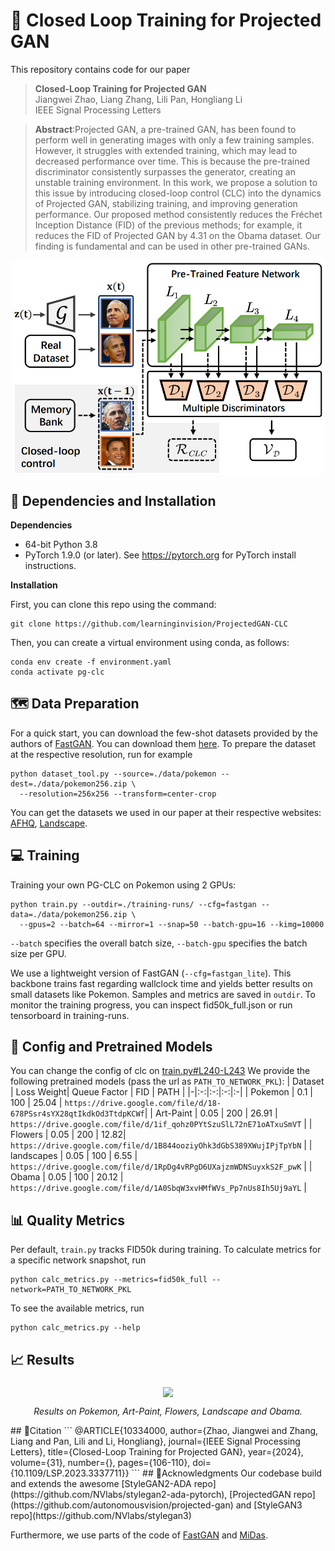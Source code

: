 # 📖 Closed Loop Training for Projected GAN
This repository contains code for our paper 
>**Closed-Loop Training for Projected GAN**<br>
>Jiangwei Zhao, Liang Zhang, Lili Pan, Hongliang Li<br>
>IEEE Signal Processing Letters<br>

>**Abstract**:Projected GAN, a pre-trained GAN, has been found to perform well in generating images with only a few training samples. However, it struggles with extended training, which may lead to decreased performance over time. This is because the pre-trained discriminator consistently surpasses the generator, creating an unstable training environment. In this work, we propose a solution to this issue by introducing closed-loop control (CLC) into the dynamics of Projected GAN, stabilizing training, and improving generation performance. Our proposed method consistently reduces the Fréchet Inception Distance (FID) of the previous methods; for example, it reduces the FID of Projected GAN by 4.31 on the Obama dataset. Our finding is fundamental and can be used in other pre-trained GANs.
<div align=center>
<img align="middle" width="500" src="media/structure.png">
</div>

## 🔧 Dependencies and Installation
**Dependencies**
- 64-bit Python 3.8
- PyTorch 1.9.0 (or later). See https://pytorch.org for PyTorch install instructions.

**Installation**

First, you can clone this repo using the command:

```shell
git clone https://github.com/learninginvision/ProjectedGAN-CLC
```

Then, you can create a virtual environment using conda, as follows:
```shell
conda env create -f environment.yaml
conda activate pg-clc
```

## 🗺 Data Preparation
For a quick start, you can download the few-shot datasets provided by the authors of [FastGAN](https://github.com/odegeasslbc/FastGAN-pytorch). You can download them [here](https://drive.google.com/file/d/1aAJCZbXNHyraJ6Mi13dSbe7pTyfPXha0/view). To prepare the dataset at the respective resolution, run for example
```
python dataset_tool.py --source=./data/pokemon --dest=./data/pokemon256.zip \
  --resolution=256x256 --transform=center-crop
```
You can get the datasets we used in our paper at their respective websites: 
 [AFHQ](https://github.com/clovaai/stargan-v2), [Landscape](https://www.kaggle.com/arnaud58/landscape-pictures).

## 💻 Training 

Training your own PG-CLC on Pokemon using 2 GPUs:
```
python train.py --outdir=./training-runs/ --cfg=fastgan --data=./data/pokemon256.zip \
  --gpus=2 --batch=64 --mirror=1 --snap=50 --batch-gpu=16 --kimg=10000
```
```--batch``` specifies the overall batch size, ```--batch-gpu``` specifies the batch size per GPU.  

We use a lightweight version of FastGAN (```--cfg=fastgan_lite```). This backbone trains fast regarding wallclock
time and yields better results on small datasets like Pokemon.
Samples and metrics are saved in ```outdir```. To monitor the training progress, you can inspect fid50k_full.json or run tensorboard in training-runs.

## 🔧 Config and Pretrained Models ##
You can change the config of clc on [train.py#L240-L243](https://github.com/learninginvision/ProjectedGAN-CLC/blob/c6ae3c33b25a8abb353567b7bf953486f1195c76/train.py#L240-L243)
We provide the following pretrained models (pass the url as `PATH_TO_NETWORK_PKL`):
| Dataset | Loss Weight| Queue Factor | FID | PATH |
|-|:-:|:-:|:-:|:-|
| Pokemon      |  0.1 | 100 | 25.04 | `https://drive.google.com/file/d/18-678PSsr4sYX28qtIkdkOd3TtdpKCWf`|
| Art-Paint |  0.05 | 200 | 26.91 | `https://drive.google.com/file/d/1if_qohz0PYtSzuSlL72nE71oATxuSmVT` |
| Flowers      |  0.05  | 200 | 12.82| `https://drive.google.com/file/d/1B844ooziyOhk3dGbS389XWujIPjTpYbN` |
| landscapes    |  0.05  | 100 | 6.55 | `https://drive.google.com/file/d/1RpDg4vRPgD6UXajzmWDNSuyxkS2F_pwK` |
| Obama        |  0.05  | 100 | 20.12 | `https://drive.google.com/file/d/1A0SbqW3xvHMfWVs_Pp7nUs8Ih5Uj9aYL` |

  
## 📊 Quality Metrics
Per default, ```train.py``` tracks FID50k during training. To calculate metrics for a specific network snapshot, run

```
python calc_metrics.py --metrics=fid50k_full --network=PATH_TO_NETWORK_PKL
```

To see the available metrics, run
```
python calc_metrics.py --help
```
## 📈 Results

<div align="center">
<img align="middle" width="500" src="media/result.png">

*Results on Pokemon, Art-Paint, Flowers, Landscape and Obama.*
</div>
## 📜Citation
```
@ARTICLE{10334000,
  author={Zhao, Jiangwei and Zhang, Liang and Pan, Lili and Li, Hongliang},
  journal={IEEE Signal Processing Letters}, 
  title={Closed-Loop Training for Projected GAN}, 
  year={2024},
  volume={31},
  number={},
  pages={106-110},
  doi={10.1109/LSP.2023.3337711}}
```
## 📜Acknowledgments
Our codebase build and extends the awesome [StyleGAN2-ADA repo](https://github.com/NVlabs/stylegan2-ada-pytorch), [ProjectedGAN repo](https://github.com/autonomousvision/projected-gan) and [StyleGAN3 repo](https://github.com/NVlabs/stylegan3)

Furthermore, we use parts of the code of [FastGAN](https://github.com/odegeasslbc/FastGAN-pytorch) and [MiDas](https://github.com/isl-org/MiDaS).
